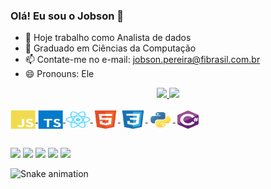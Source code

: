 ### Olá! Eu sou o Jobson  👋


- 🔭 Hoje trabalho como Analista de dados
- 🌱 Graduado em Ciências da Computação
- 📫 Contate-me no e-mail: jobson.pereira@fibrasil.com.br
- 😄 Pronouns: Ele



<div align="center">
  <a href="https://github.com/JobCalasans">
  <img height="180em" src="https://github-readme-stats.vercel.app/api?username=JobCalasans&show_icons=true&theme=dracula&include_all_commits=true&count_private=true"/>
  <img height="180em" src="https://github-readme-stats.vercel.app/api/top-langs/?username=JobCalasans&layout=compact&langs_count=7&theme=dracula"/>
</div>
  
  <div style="display: inline_block"><br>
  <img align="center" alt="Jobs-Js" height="30" width="40" src="https://raw.githubusercontent.com/devicons/devicon/master/icons/javascript/javascript-plain.svg">
  <img align="center" alt="Jobs-Ts" height="30" width="40" src="https://raw.githubusercontent.com/devicons/devicon/master/icons/typescript/typescript-plain.svg">
  <img align="center" alt="Jobs-React" height="30" width="40" src="https://raw.githubusercontent.com/devicons/devicon/master/icons/react/react-original.svg">
  <img align="center" alt="Jobs-HTML" height="30" width="40" src="https://raw.githubusercontent.com/devicons/devicon/master/icons/html5/html5-original.svg">
  <img align="center" alt="Jobs-CSS" height="30" width="40" src="https://raw.githubusercontent.com/devicons/devicon/master/icons/css3/css3-original.svg">
  <img align="center" alt="Jobs-Python" height="30" width="40" src="https://raw.githubusercontent.com/devicons/devicon/master/icons/python/python-original.svg">
  <img align="center" alt="Jobs-Csharp" height="30" width="40" src="https://raw.githubusercontent.com/devicons/devicon/master/icons/csharp/csharp-original.svg">

</div>
  
  ##
  
<div>
    <a href="https://www.youtube.com/channel/UCY7NRquJI5_Fsk2FNfVR1ug" target="_blank"><img src="https://img.shields.io/badge/YouTube-FF0000?style=for-the-badge&logo=youtube&logoColor=white" target="_blank"></a>
  <a href="https://instagram.com/jobson.calasans" target="_blank"><img src="https://img.shields.io/badge/-Instagram-%23E4405F?style=for-the-badge&logo=instagram&logoColor=white" target="_blank"></a>
 <a href="https://discord.com/channels/@me/702304767937871882" target="_blank"><img src="https://img.shields.io/badge/Discord-7289DA?style=for-the-badge&logo=discord&logoColor=white" target="_blank"></a> 
  <a href = "mailto:contatojobsoncalasans62@gmail.com"><img src="https://img.shields.io/badge/-Gmail-%23333?style=for-the-badge&logo=gmail&logoColor=white" target="_blank"></a>
  <a href="https://www.linkedin.com/in/jobson-pereira-275198180/" target="_blank"><img src="https://img.shields.io/badge/-LinkedIn-%230077B5?style=for-the-badge&logo=linkedin&logoColor=white" target="_blank"></a> 
 </div>
  
  ![Snake animation](https://github.com/JobCalasans/JobCalasans/blob/output/github-contribution-grid-snake.svg)
  

